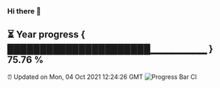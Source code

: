 ### Hi there 👋
⏳ Year progress { ██████████████████████▁▁▁▁▁▁▁▁ } 75.76 %
---
⏰ Updated on Mon, 04 Oct 2021 12:24:26 GMT
![Progress Bar CI](https://github.com/liununu/liununu/workflows/Progress%20Bar%20CI/badge.svg)
